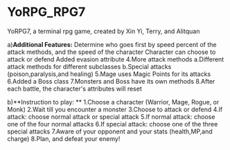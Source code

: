 # YoRPG_RPG7
YoRPG7, a terminal rpg game, created by Xin Yi, Terry, and Alitquan

a)**Additional Features:**
  Determine who goes first by speed percent of the attack methods, and the speed of the character
  Character can choose to attack or defend
  Added evasion attribute
  4.More attack methods 
      a.Different attack methods for different subclasses
      b.Special attacks (poison,paralysis,and healing)
  5.Mage uses Magic Points for its attacks
  6.Added a Boss class
  7.Monsters and Boss have its own methods
  8.After each battle, the character's attributes will reset
  
  
  
b)**Instruction to play: **
  1.Choose a character (Warrior, Mage, Rogue, or Monk)
  2.Wait till you encounter a monster
  3.Choose to attack or defend
  4.If attack: choose normal attack or special attack
  5.If normal attack: choose one of the four normal attacks
  6.If special attack: choose one of the three special attacks
  7.Aware of your opponent and your stats (health,MP,and charge)
  8.Plan, and defeat your enemy!

